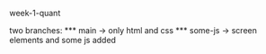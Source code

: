 week-1-quant

two branches:
*** main -> only html and css
*** some-js -> screen elements and some js added
